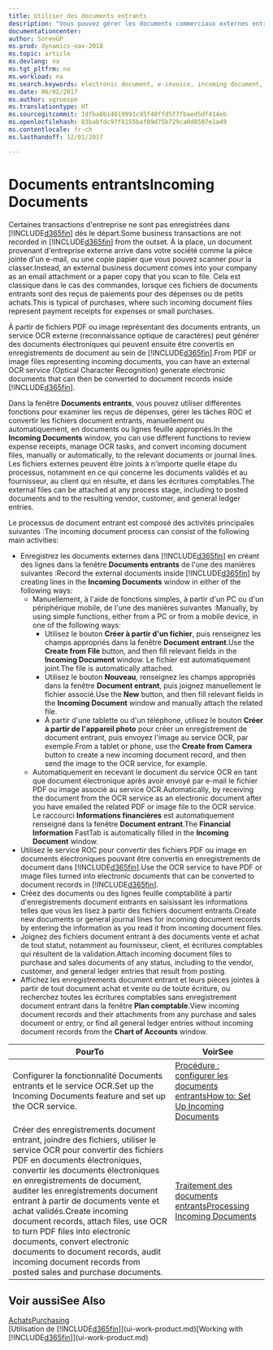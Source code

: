 ```yaml
---
title: Utiliser des documents entrants
description: "Vous pouvez gérer les documents commerciaux externes entrants, tels que des réceptions de paiement ou des fichiers PDF, gérer des tâches OCR, et convertir des dossiers en documents électroniques et enregistrements dans Dynamics NAV."
documentationcenter: 
author: SorenGP
ms.prod: dynamics-nav-2018
ms.topic: article
ms.devlang: na
ms.tgt_pltfrm: na
ms.workload: na
ms.search.keywords: electronic document, e-invoice, incoming document, OCR, ecommerce, document exchange, import invoice
ms.date: 06/02/2017
ms.author: sgroespe
ms.translationtype: HT
ms.sourcegitcommit: 1dfba8b14019991c95f40ffd5f7fbaed5df414eb
ms.openlocfilehash: 83babfdc97f8155baf89d75b729ca0d8507e1a49
ms.contentlocale: fr-ch
ms.lasthandoff: 12/01/2017

---
```

# <a name="incoming-documents"></a><span data-ttu-id="7a0b3-103">Documents entrants</span><span class="sxs-lookup"><span data-stu-id="7a0b3-103">Incoming Documents</span></span>
<span data-ttu-id="7a0b3-104">Certaines transactions d'entreprise ne sont pas enregistrées dans [!INCLUDE[d365fin](includes/d365fin_md.md)] dès le départ.</span><span class="sxs-lookup"><span data-stu-id="7a0b3-104">Some business transactions are not recorded in [!INCLUDE[d365fin](includes/d365fin_md.md)] from the outset.</span></span> <span data-ttu-id="7a0b3-105">À la place, un document provenant d'entreprise externe arrive dans votre société comme la pièce jointe d'un e-mail, ou une copie papier que vous pouvez scanner pour la classer.</span><span class="sxs-lookup"><span data-stu-id="7a0b3-105">Instead, an external business document comes into your company as an email attachment or a paper copy that you scan to file.</span></span> <span data-ttu-id="7a0b3-106">Cela est classique dans le cas des commandes, lorsque ces fichiers de documents entrants sont des reçus de paiements pour des dépenses ou de petits achats.</span><span class="sxs-lookup"><span data-stu-id="7a0b3-106">This is typical of purchases, where such incoming document files represent payment receipts for expenses or small purchases.</span></span>

<span data-ttu-id="7a0b3-107">À partir de fichiers PDF ou image représentant des documents entrants, un service OCR externe (reconnaissance optique de caractères) peut générer des documents électroniques qui peuvent ensuite être convertis en enregistrements de document au sein de [!INCLUDE[d365fin](includes/d365fin_md.md)].</span><span class="sxs-lookup"><span data-stu-id="7a0b3-107">From PDF or image files representing incoming documents, you can have an external OCR service (Optical Character Recognition) generate electronic documents that can then be converted to document records inside [!INCLUDE[d365fin](includes/d365fin_md.md)].</span></span>

<span data-ttu-id="7a0b3-108">Dans la fenêtre **Documents entrants**, vous pouvez utiliser différentes fonctions pour examiner les reçus de dépenses, gérer les tâches ROC et convertir les fichiers document entrants, manuellement ou automatiquement, en documents ou lignes feuille appropriés.</span><span class="sxs-lookup"><span data-stu-id="7a0b3-108">In the **Incoming Documents** window, you can use different functions to review expense receipts, manage OCR tasks, and convert incoming document files, manually or automatically, to the relevant documents or journal lines.</span></span> <span data-ttu-id="7a0b3-109">Les fichiers externes peuvent être joints à n'importe quelle étape du processus, notamment en ce qui concerne les documents validés et au fournisseur, au client qui en résulte, et dans les écritures comptables.</span><span class="sxs-lookup"><span data-stu-id="7a0b3-109">The external files can be attached at any process stage, including to posted documents and to the resulting vendor, customer, and general ledger entries.</span></span>

<span data-ttu-id="7a0b3-110">Le processus de document entrant est composé des activités principales suivantes :</span><span class="sxs-lookup"><span data-stu-id="7a0b3-110">The incoming document process can consist of the following main activities:</span></span>

* <span data-ttu-id="7a0b3-111">Enregistrez les documents externes dans [!INCLUDE[d365fin](includes/d365fin_md.md)] en créant des lignes dans la fenêtre **Documents entrants** de l'une des manières suivantes :</span><span class="sxs-lookup"><span data-stu-id="7a0b3-111">Record the external documents inside [!INCLUDE[d365fin](includes/d365fin_md.md)] by creating lines in the **Incoming Documents** window in either of the following ways:</span></span>
  * <span data-ttu-id="7a0b3-112">Manuellement, à l'aide de fonctions simples, à partir d'un PC ou d'un périphérique mobile, de l'une des manières suivantes :</span><span class="sxs-lookup"><span data-stu-id="7a0b3-112">Manually, by using simple functions, either from a PC or from a mobile device, in one of the following ways:</span></span>
    * <span data-ttu-id="7a0b3-113">Utilisez le bouton **Créer à partir d'un fichier**, puis renseignez les champs appropriés dans la fenêtre **Document entrant**.</span><span class="sxs-lookup"><span data-stu-id="7a0b3-113">Use the **Create from File** button, and then fill relevant fields in the **Incoming Document** window.</span></span> <span data-ttu-id="7a0b3-114">Le fichier est automatiquement joint.</span><span class="sxs-lookup"><span data-stu-id="7a0b3-114">The file is automatically attached.</span></span>  
    * <span data-ttu-id="7a0b3-115">Utilisez le bouton **Nouveau**, renseignez les champs appropriés dans la fenêtre **Document entrant**, puis joignez manuellement le fichier associé.</span><span class="sxs-lookup"><span data-stu-id="7a0b3-115">Use the **New** button, and then fill relevant fields in the **Incoming Document** window and manually attach the related file.</span></span>
    * <span data-ttu-id="7a0b3-116">À partir d'une tablette ou d'un téléphone, utilisez le bouton **Créer à partir de l'appareil photo** pour créer un enregistrement de document entrant, puis envoyez l'image au service OCR, par exemple.</span><span class="sxs-lookup"><span data-stu-id="7a0b3-116">From a tablet or phone, use the **Create from Camera** button to create a new incoming document record, and then send the image to the OCR service, for example.</span></span>
  * <span data-ttu-id="7a0b3-117">Automatiquement en recevant le document du service OCR en tant que document électronique après avoir envoyé par e-mail le fichier PDF ou image associé au service OCR.</span><span class="sxs-lookup"><span data-stu-id="7a0b3-117">Automatically, by receiving the document from the OCR service as an electronic document after you have emailed the related PDF or image file to the OCR service.</span></span> <span data-ttu-id="7a0b3-118">Le raccourci **Informations financières** est automatiquement renseigné dans la fenêtre **Document entrant**.</span><span class="sxs-lookup"><span data-stu-id="7a0b3-118">The **Financial Information** FastTab is automatically filled in the **Incoming Document** window.</span></span>
* <span data-ttu-id="7a0b3-119">Utilisez le service ROC pour convertir des fichiers PDF ou image en documents électroniques pouvant être convertis en enregistrements de document dans [!INCLUDE[d365fin](includes/d365fin_md.md)].</span><span class="sxs-lookup"><span data-stu-id="7a0b3-119">Use the OCR service to have PDF or image files turned into electronic documents that can be converted to document records in [!INCLUDE[d365fin](includes/d365fin_md.md)].</span></span>
* <span data-ttu-id="7a0b3-120">Créez des documents ou des lignes feuille comptabilité à partir d'enregistrements document entrants en saisissant les informations telles que vous les lisez à partir des fichiers document entrants.</span><span class="sxs-lookup"><span data-stu-id="7a0b3-120">Create new documents or general journal lines for incoming document records by entering the information as you read it from incoming document files.</span></span>
* <span data-ttu-id="7a0b3-121">Joignez des fichiers document entrant à des documents vente et achat de tout statut, notamment au fournisseur, client, et écritures comptables qui résultent de la validation.</span><span class="sxs-lookup"><span data-stu-id="7a0b3-121">Attach incoming document files to purchase and sales documents of any status, including to the vendor, customer, and general ledger entries that result from posting.</span></span>
* <span data-ttu-id="7a0b3-122">Affichez les enregistrements document entrant et leurs pièces jointes à partir de tout document achat et vente ou de toute écriture, ou recherchez toutes les écritures comptables sans enregistrement document entrant dans la fenêtre **Plan comptable**.</span><span class="sxs-lookup"><span data-stu-id="7a0b3-122">View incoming document records and their attachments from any purchase and sales document or entry, or find all general ledger entries without incoming document records from the **Chart of Accounts** window.</span></span>

| <span data-ttu-id="7a0b3-123">Pour</span><span class="sxs-lookup"><span data-stu-id="7a0b3-123">To</span></span> | <span data-ttu-id="7a0b3-124">Voir</span><span class="sxs-lookup"><span data-stu-id="7a0b3-124">See</span></span> |
| --- | --- |
| <span data-ttu-id="7a0b3-125">Configurer la fonctionnalité Documents entrants et le service OCR.</span><span class="sxs-lookup"><span data-stu-id="7a0b3-125">Set up the Incoming Documents feature and set up the OCR service.</span></span> |[<span data-ttu-id="7a0b3-126">Procédure : configurer les documents entrants</span><span class="sxs-lookup"><span data-stu-id="7a0b3-126">How to: Set Up Incoming Documents</span></span>](across-how-setup-income-documents.md) |
| <span data-ttu-id="7a0b3-127">Créer des enregistrements document entrant, joindre des fichiers, utiliser le service OCR pour convertir des fichiers PDF en documents électroniques, convertir les documents électroniques en enregistrements de document, auditer les enregistrements document entrant à partir de documents vente et achat validés.</span><span class="sxs-lookup"><span data-stu-id="7a0b3-127">Create incoming document records, attach files, use OCR to turn PDF files into electronic documents, convert electronic documents to document records, audit incoming document records from posted sales and purchase documents.</span></span> |[<span data-ttu-id="7a0b3-128">Traitement des documents entrants</span><span class="sxs-lookup"><span data-stu-id="7a0b3-128">Processing Incoming Documents</span></span>](across-process-income-documents.md) |

## <a name="see-also"></a><span data-ttu-id="7a0b3-129">Voir aussi</span><span class="sxs-lookup"><span data-stu-id="7a0b3-129">See Also</span></span>
[<span data-ttu-id="7a0b3-130">Achats</span><span class="sxs-lookup"><span data-stu-id="7a0b3-130">Purchasing</span></span>](purchasing-manage-purchasing.md)  
<span data-ttu-id="7a0b3-131">[Utilisation de [!INCLUDE[d365fin](includes/d365fin_md.md)]](ui-work-product.md)</span><span class="sxs-lookup"><span data-stu-id="7a0b3-131">[Working with [!INCLUDE[d365fin](includes/d365fin_md.md)]](ui-work-product.md)</span></span>

